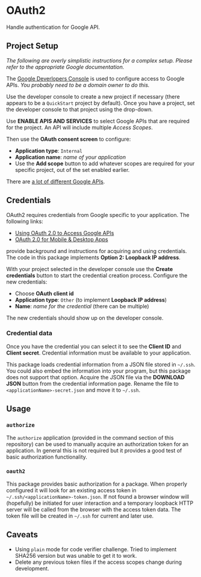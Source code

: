 # OAuth2

Handle authentication for Google API.

## Project Setup

*The following are overly simplistic instructions for a complex setup.
Please refer to the appropriate Google documentation.*

The [Google Deverlopers Console](https://console.developers.google.com/apis/dashboard)
is used to configure access to Google APIs.
*You probably need to be a domain owner to do this.*

Use the developer console to create a new project if necessary
(there appears to be a `QuickStart` project by default).
Once you have a project, set the developer console to that project using the drop-down.

Use **ENABLE APIS AND SERVICES** to select Google APIs that are required for the project.
An API will include multiple *Access Scopes*.

Then use the **OAuth consent screen** to configure:

* **Application type**: `Internal`
* **Application name**: *name of your application*
* Use the **Add scope** button to add whatever scopes are required for your
specific project, out of the set enabled earlier.

There are
[a lot of different Google APIs](https://developers.google.com/identity/protocols/googlescopes).

## Credentials

OAuth2 requires credentials from Google specific to your application.
The following links:

* [
Using OAuth 2.0 to Access Google APIs](https://developers.google.com/identity/protocols/OAuth2)
* [
OAuth 2.0 for Mobile & Desktop Apps](https://developers.google.com/identity/protocols/OAuth2InstalledApp#identify-access-scopes)

provide background and instructions for acquiring and using credentials.
The code in this package implements **Option 2: Loopback IP address**.

With your project selected in the developer console use the **Create credentials**
button to start the credential creation process.
Configure the new credentials:

* Choose **OAuth client id**
* **Application type**: `Other` (to implement **Loopback IP address**)
* **Name**: *name for the credential* (there can be multiple)

The new credentials should show up on the developer console.

### Credential data

Once you have the credential you can select it to see the **Client ID** and **Client secret**.
Credential information must be available to your application.

This package loads credential information from a JSON file stored in `~/.ssh`.
You could also embed the information into your program,
but this package does not support that option.
Acquire the JSON file via the **DOWNLOAD JSON** button from the credential information page.
Rename the file to `<applicationName>-secret.json` and move it to `~/.ssh`.

## Usage

### `authorize`

The `authorize` application (provided in the command section of this repository)
can be used to manually acquire an authorization token for an application.
In general this is not required but it provides a good test of basic authorization functionality.

### `oauth2`

This package provides basic authorization for a package.
When properly configured it will look for an existing access token in `~/.ssh/<applicationName>-token.json`.
If not found a browser window will (hopefully) be initiated for user interaction
and a temporary loopback HTTP server will be called from the browser with the access token data.
The token file will be created in `~/.ssh` for current and later use.

## Caveats

* Using `plain` mode for code verifier challenge.
Tried to implement SHA256 version but was unable to get it to work.
* Delete any previous token files if the access scopes change during development.
